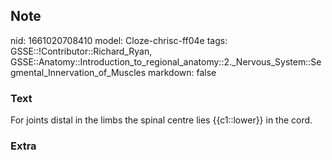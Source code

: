 ## Note
nid: 1661020708410
model: Cloze-chrisc-ff04e
tags: GSSE::!Contributor::Richard_Ryan, GSSE::Anatomy::Introduction_to_regional_anatomy::2._Nervous_System::Segmental_Innervation_of_Muscles
markdown: false

### Text
<div class='toggle'>
  For joints distal in the limbs the spinal centre lies
  {{c1::lower}} in the cord.
</div>

### Extra

